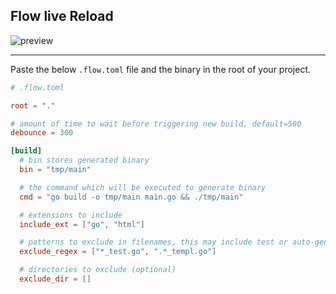 ## Flow live Reload

![preview](https://github.com/user-attachments/assets/a4d204ca-83e0-4c7b-8da7-d8d9cbb87ea7)

---

Paste the below `.flow.toml` file and the binary in the root of your project.

```toml
# .flow.toml

root = "."

# amount of time to wait before triggering new build. default=500
debounce = 300

[build]
  # bin stores generated binary
  bin = "tmp/main"

  # the command which will be executed to generate binary
  cmd = "go build -o tmp/main main.go && ./tmp/main"

  # extensions to include
  include_ext = ["go", "html"]

  # patterns to exclude in filenames, this may include test or auto-generated files
  exclude_regex = ["*_test.go", ".*_templ.go"]

  # directories to exclude (optional)
  exclude_dir = []
```
